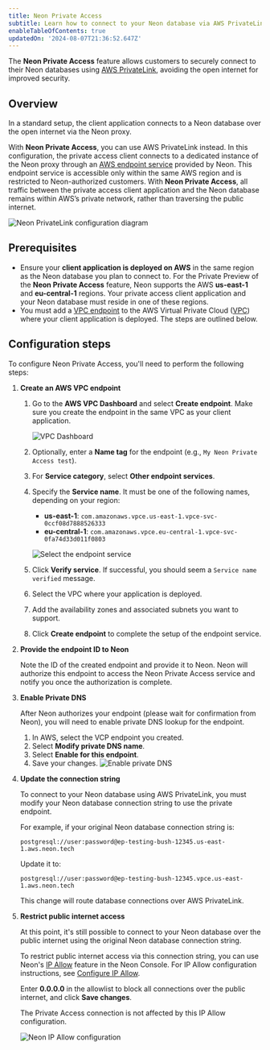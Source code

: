 ```yaml
---
title: Neon Private Access
subtitle: Learn how to connect to your Neon database via AWS PrivateLink
enableTableOfContents: true
updatedOn: '2024-08-07T21:36:52.647Z'
---
```


<PrivatePreview />

The **Neon Private Access** feature allows customers to securely connect to their Neon databases using [AWS PrivateLink](https://docs.aws.amazon.com/vpc/latest/privatelink/concepts.html), avoiding the open internet for improved security.

## Overview

In a standard setup, the client application connects to a Neon database over the open internet via the Neon proxy.

With **Neon Private Access**, you can use AWS PrivateLink instead. In this configuration, the private access client connects to a dedicated instance of the Neon proxy through an [AWS endpoint service](https://docs.aws.amazon.com/vpc/latest/privatelink/configure-endpoint-service.html) provided by Neon. This endpoint service is accessible only within the same AWS region and is restricted to Neon-authorized customers. With **Neon Private Access**, all traffic between the private access client application and the Neon database remains within AWS’s private network, rather than traversing the public internet.

![Neon PrivateLink configuration diagram](/docs/guides/privatelink.png)

## Prerequisites

- Ensure your **client application is deployed on AWS** in the same region as the Neon database you plan to connect to. For the Private Preview of the **Neon Private Access** feature, Neon supports the AWS **us-east-1** and **eu-central-1** regions. Your private access client application and your Neon database must reside in one of these regions.
- You must add a [VPC endpoint](https://docs.aws.amazon.com/vpc/latest/privatelink/concepts.html#concepts-vpc-endpoints) to the AWS Virtual Private Cloud ([VPC](https://docs.aws.amazon.com/vpc/latest/userguide/what-is-amazon-vpc.html)) where your client application is deployed. The steps are outlined below.

## Configuration steps

To configure Neon Private Access, you'll need to perform the following steps:

1. **Create an AWS VPC endpoint**

   1. Go to the **AWS VPC Dashboard** and select **Create endpoint**. Make sure you create the endpoint in the same VPC as your client application.

      ![VPC Dashboard](/docs/guides/pl_vpc_dashboard.png)

   1. Optionally, enter a **Name tag** for the endpoint (e.g., `My Neon Private Access test`).
   1. For **Service category**, select **Other endpoint services**.
   1. Specify the **Service name**. It must be one of the following names, depending on your region:

      - **us-east-1**: `com.amazonaws.vpce.us-east-1.vpce-svc-0ccf08d7888526333`
      - **eu-central-1**: `com.amazonaws.vpce.eu-central-1.vpce-svc-0fa74d33d011f0803`

      ![Select the endpoint service](/docs/guides/pl_select_endpoint_service.png)

   1. Click **Verify service**. If successful, you should seem a `Service name verified` message.
   1. Select the VPC where your application is deployed.
   1. Add the availability zones and associated subnets you want to support.
   1. Click **Create endpoint** to complete the setup of the endpoint service.

2. **Provide the endpoint ID to Neon**

   Note the ID of the created endpoint and provide it to Neon. Neon will authorize this endpoint to access the Neon Private Access service and notify you once the authorization is complete.

3. **Enable Private DNS**

   After Neon authorizes your endpoint (please wait for confirmation from Neon), you will need to enable private DNS lookup for the endpoint.

   1. In AWS, select the VCP endpoint you created.
   1. Select **Modify private DNS name**.
   1. Select **Enable for this endpoint**.
   1. Save your changes.
      ![Enable private DNS](/docs/guides/pl_enable_private_dns.png)

4. **Update the connection string**

   To connect to your Neon database using AWS PrivateLink, you must modify your Neon database connection string to use the private endpoint.

   For example, if your original Neon database connection string is:

   ```
   postgresql://user:password@ep-testing-bush-12345.us-east-1.aws.neon.tech
   ```

   Update it to:

   ```
   postgresql://user:password@ep-testing-bush-12345.vpce.us-east-1.aws.neon.tech
   ```

   This change will route database connections over AWS PrivateLink.

5. **Restrict public internet access**

   At this point, it's still possible to connect to your Neon database over the public internet using the original Neon database connection string.

   To restrict public internet access via this connection string, you can use Neon's [IP Allow](/docs/introduction/ip-allow) feature in the Neon Console. For IP Allow configuration instructions, see [Configure IP Allow](/docs/manage/projects#configure-ip-allow).

   Enter **0.0.0.0** in the allowlist to block all connections over the public internet, and click **Save changes**.

   <Admonition type="note">
    The Private Access connection is not affected by this IP Allow configuration.
   </Admonition>

   ![Neon IP Allow configuration](/docs/guides/pl_neon_ip_allow.png)

<NeedHelp />
